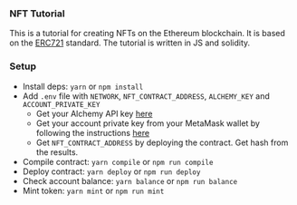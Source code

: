 ### NFT Tutorial

This is a tutorial for creating NFTs on the Ethereum blockchain. It is based on the [ERC721](https://eips.ethereum.org/EIPS/eip-721) standard. The tutorial is written in JS and solidity.

### Setup

- Install deps: `yarn` or `npm install`
- Add `.env` file with `NETWORK`, `NFT_CONTRACT_ADDRESS`, `ALCHEMY_KEY` and `ACCOUNT_PRIVATE_KEY`
  - Get your Alchemy API key [here](https://docs.alchemy.com/alchemy/introduction/getting-started)
  - Get your account private key from your MetaMask wallet by following the instructions [here](https://metamask.zendesk.com/hc/en-us/articles/360015289632)
  - Get `NFT_CONTRACT_ADDRESS` by deploying the contract. Get hash from the results.
- Compile contract: `yarn compile` or `npm run compile`
- Deploy contract: `yarn deploy` or `npm run deploy`
- Check account balance: `yarn balance` or `npm run balance`
- Mint token: `yarn mint` or `npm run mint`

